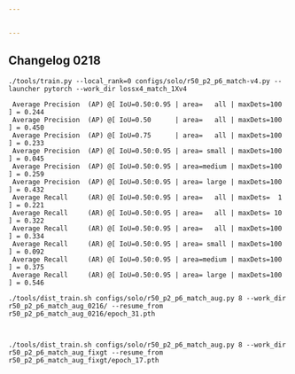 ```yaml
---


---
```


<h2 id="changelog-0218">Changelog 0218</h2>
<p><code>./tools/train.py --local_rank=0 configs/solo/r50_p2_p6_match-v4.py --launcher pytorch --work_dir lossx4_match_1Xv4</code></p>
<pre><code> Average Precision  (AP) @[ IoU=0.50:0.95 | area=   all | maxDets=100 ] = 0.244
 Average Precision  (AP) @[ IoU=0.50      | area=   all | maxDets=100 ] = 0.450
 Average Precision  (AP) @[ IoU=0.75      | area=   all | maxDets=100 ] = 0.233
 Average Precision  (AP) @[ IoU=0.50:0.95 | area= small | maxDets=100 ] = 0.045
 Average Precision  (AP) @[ IoU=0.50:0.95 | area=medium | maxDets=100 ] = 0.259
 Average Precision  (AP) @[ IoU=0.50:0.95 | area= large | maxDets=100 ] = 0.432
 Average Recall     (AR) @[ IoU=0.50:0.95 | area=   all | maxDets=  1 ] = 0.221
 Average Recall     (AR) @[ IoU=0.50:0.95 | area=   all | maxDets= 10 ] = 0.322
 Average Recall     (AR) @[ IoU=0.50:0.95 | area=   all | maxDets=100 ] = 0.334
 Average Recall     (AR) @[ IoU=0.50:0.95 | area= small | maxDets=100 ] = 0.092
 Average Recall     (AR) @[ IoU=0.50:0.95 | area=medium | maxDets=100 ] = 0.375
 Average Recall     (AR) @[ IoU=0.50:0.95 | area= large | maxDets=100 ] = 0.546
</code></pre>
<p><code>./tools/dist_train.sh configs/solo/r50_p2_p6_match_aug.py 8 --work_dir r50_p2_p6_match_aug_0216/ --resume_from r50_p2_p6_match_aug_0216/epoch_31.pth</code></p>
<pre><code>
</code></pre>
<p><code>./tools/dist_train.sh configs/solo/r50_p2_p6_match_aug.py 8 --work_dir r50_p2_p6_match_aug_fixgt --resume_from r50_p2_p6_match_aug_fixgt/epoch_17.pth</code></p>
<pre><code>
</code></pre>

